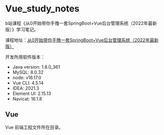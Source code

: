 # Vue_study_notes

b站课程《从0开始带你手撸一套SpringBoot+Vue后台管理系统（2022年最新版）》学习笔记。

课程地址：[从0开始带你手撸一套SpringBoot+Vue后台管理系统（2022年最新版）](https://www.bilibili.com/video/BV1U44y1W77D?p=5&vd_source=c2132b75ea9167e7d4b07ff05d7cd9c0)

开发所用软件版本：
* Java version: 1.8.0_361
* MySQL: 8.0.32
* node: v16.17.0
* Vue CLI: 4.5.14
* IDEA: 2021.3
* Element UI: 2.15.13
* Navicat: 16.1.8

## Vue

Vue 前端工程文件所在目录。
